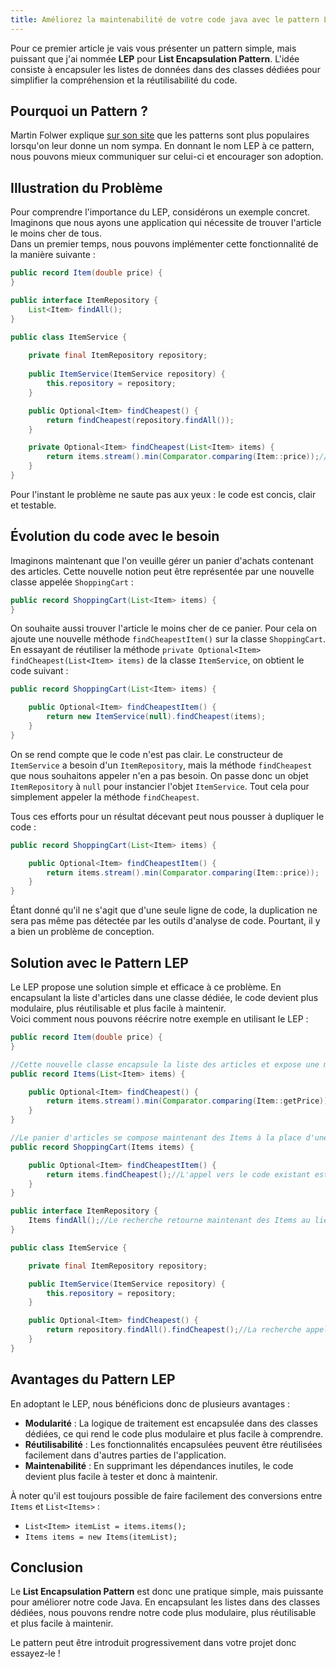 ```yaml
---
title: Améliorez la maintenabilité de votre code java avec le pattern LEP
---
```

Pour ce premier article je vais vous présenter un pattern simple, mais puissant que j'ai nommée **LEP** pour **List Encapsulation Pattern**.
L'idée consiste à encapsuler les listes de données dans des classes dédiées pour simplifier la compréhension et la réutilisabilité du code.

## Pourquoi un Pattern ?
Martin Folwer explique
[sur son site](https://www.martinfowler.com/bliki/POJO.html)
que les patterns sont plus populaires lorsqu'on leur donne un nom sympa.
En donnant le nom LEP à ce pattern, nous pouvons mieux communiquer sur celui-ci et encourager son adoption.

## Illustration du Problème
Pour comprendre l'importance du LEP, considérons un exemple concret.
Imaginons que nous ayons une application qui nécessite de trouver l'article le moins cher de tous.\
Dans un premier temps, nous pouvons implémenter cette fonctionnalité de la manière suivante :
```java
public record Item(double price) {
}

public interface ItemRepository {
    List<Item> findAll();
}

public class ItemService {
    
    private final ItemRepository repository;
    
    public ItemService(ItemService repository) {
        this.repository = repository;
    }

    public Optional<Item> findCheapest() {
        return findCheapest(repository.findAll());
    }

    private Optional<Item> findCheapest(List<Item> items) {
        return items.stream().min(Comparator.comparing(Item::price));//Ici on recherche l'article le moins cher de la liste
    }
}
```
Pour l'instant le problème ne saute pas aux yeux : le code est concis, clair et testable.

## Évolution du code avec le besoin

Imaginons maintenant que l'on veuille gérer un panier d'achats contenant des articles. Cette nouvelle notion peut être représentée par une nouvelle classe appelée `ShoppingCart` :
```java
public record ShoppingCart(List<Item> items) {
}
```

On souhaite aussi trouver l'article le moins cher de ce panier.
Pour cela on ajoute une nouvelle méthode `findCheapestItem()` sur la classe `ShoppingCart`.
En essayant de réutiliser la méthode `private Optional<Item> findCheapest(List<Item> items)` de la classe `ItemService`, on obtient le code suivant :
```java
public record ShoppingCart(List<Item> items) {

    public Optional<Item> findCheapestItem() {
        return new ItemService(null).findCheapest(items);
    }
}
```

On se rend compte que le code n'est pas clair. Le constructeur de `ItemService` a besoin d'un `ItemRepository`, mais la méthode `findCheapest` que nous souhaitons appeler n'en a pas besoin. On passe donc un objet `ItemRepository` à `null` pour instancier l'objet `ItemService`. Tout cela pour simplement appeler la méthode `findCheapest`.

Tous ces efforts pour un résultat décevant peut nous pousser à dupliquer le code :
```java
public record ShoppingCart(List<Item> items) {

    public Optional<Item> findCheapestItem() {
        return items.stream().min(Comparator.comparing(Item::price));
    }
}
```

Étant donné qu'il ne s'agit que d'une seule ligne de code, la duplication ne sera pas même pas détectée par les outils d'analyse de code.
Pourtant, il y a bien un problème de conception.

## Solution avec le Pattern LEP

Le LEP propose une solution simple et efficace à ce problème.
En encapsulant la liste d'articles dans une classe dédiée, le code devient plus modulaire, plus réutilisable et plus facile à maintenir.\
Voici comment nous pouvons réécrire notre exemple en utilisant le LEP :
```java
public record Item(double price) {
}

//Cette nouvelle classe encapsule la liste des articles et expose une méthode de recherche de l'article le moins cher
public record Items(List<Item> items) {

    public Optional<Item> findCheapest() {
        return items.stream().min(Comparator.comparing(Item::getPrice));
    }
}

//Le panier d'articles se compose maintenant des Items à la place d'une List<Item>
public record ShoppingCart(Items items) {

    public Optional<Item> findCheapestItem() {
        return items.findCheapest();//L'appel vers le code existant est simplifé
    }
}

public interface ItemRepository {
    Items findAll();//Le recherche retourne maintenant des Items au lieu d'une List<Item>
}

public class ItemService {

    private final ItemRepository repository;

    public ItemService(ItemService repository) {
        this.repository = repository;
    }

    public Optional<Item> findCheapest() {
        return repository.findAll().findCheapest();//La recherche appelle le code existant
    }
}
```
## Avantages du Pattern LEP

En adoptant le LEP, nous bénéficions donc de plusieurs avantages :

* **Modularité** : La logique de traitement est encapsulée dans des classes dédiées, ce qui rend le code plus modulaire et plus facile à comprendre.
* **Réutilisabilité** : Les fonctionnalités encapsulées peuvent être réutilisées facilement dans d'autres parties de l'application.
* **Maintenabilité** : En supprimant les dépendances inutiles, le code devient plus facile à tester et donc à maintenir.

À noter qu'il est toujours possible de faire facilement des conversions entre `Items` et `List<Items>` :
* `List<Item> itemList = items.items();`
* `Items items = new Items(itemList);`


## Conclusion
Le **List Encapsulation Pattern** est donc une pratique simple, mais puissante pour améliorer notre code Java. En encapsulant les listes dans des classes dédiées, nous pouvons rendre notre code plus modulaire, plus réutilisable et plus facile à maintenir.

Le pattern peut être introduit progressivement dans votre projet donc essayez-le !
